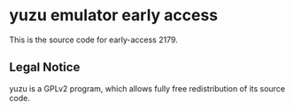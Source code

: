 yuzu emulator early access
=============

This is the source code for early-access 2179.

## Legal Notice

yuzu is a GPLv2 program, which allows fully free redistribution of its source code.